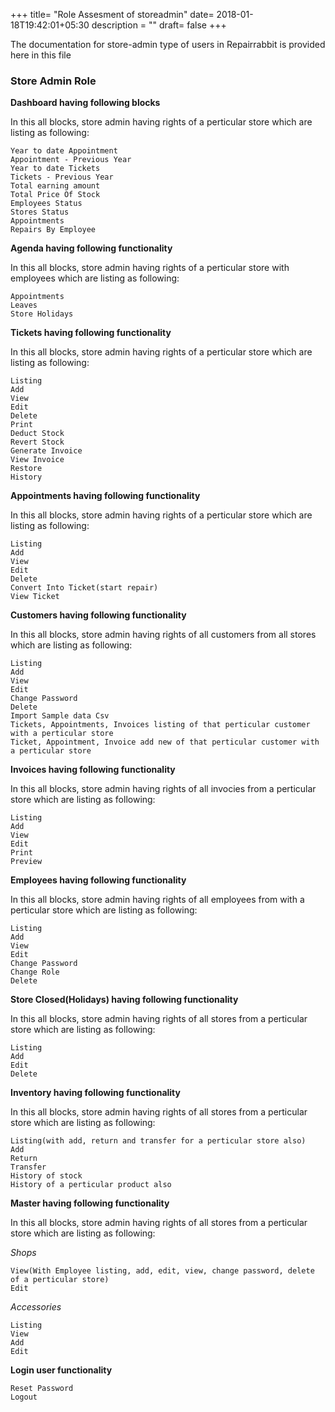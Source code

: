 +++
title= "Role Assesment of storeadmin"
date= 2018-01-18T19:42:01+05:30
description = ""
draft= false
+++

The documentation for store-admin type of users in Repairrabbit is provided here in this file

### Store Admin Role

**Dashboard having following blocks**

In this all blocks, store admin having rights of a perticular store which are listing as following:

```
Year to date Appointment
Appointment - Previous Year
Year to date Tickets
Tickets - Previous Year
Total earning amount
Total Price Of Stock
Employees Status
Stores Status
Appointments
Repairs By Employee
```

**Agenda having following functionality**

In this all blocks, store admin having rights of a perticular store with employees which are listing as following:

```
Appointments
Leaves
Store Holidays
```

**Tickets having following functionality**

In this all blocks, store admin having rights of a perticular store which are listing as following:

```
Listing
Add
View
Edit
Delete
Print
Deduct Stock
Revert Stock
Generate Invoice
View Invoice
Restore
History
```

**Appointments having following functionality**

In this all blocks, store admin having rights of a perticular store which are listing as following:

```
Listing
Add
View
Edit
Delete
Convert Into Ticket(start repair)
View Ticket
```

**Customers having following functionality**

In this all blocks, store admin having rights of all customers from all stores which are listing as following:

```
Listing
Add
View
Edit
Change Password
Delete
Import Sample data Csv
Tickets, Appointments, Invoices listing of that perticular customer with a perticular store
Ticket, Appointment, Invoice add new of that perticular customer with a perticular store
```

**Invoices having following functionality**

In this all blocks, store admin having rights of all invocies from a perticular store which are listing as following:

```
Listing
Add
View
Edit
Print
Preview
```

**Employees having following functionality**

In this all blocks, store admin having rights of all employees from with a perticular store which are listing as following:

```
Listing
Add
View
Edit
Change Password
Change Role
Delete
```

**Store Closed(Holidays) having following functionality**

In this all blocks, store admin having rights of all stores from a perticular store which are listing as following:

```
Listing
Add
Edit
Delete
```

**Inventory having following functionality**

In this all blocks, store admin having rights of all stores from a perticular store which are listing as following:

```
Listing(with add, return and transfer for a perticular store also)
Add
Return
Transfer
History of stock
History of a perticular product also
```

**Master having following functionality**

In this all blocks, store admin having rights of all stores from a perticular store which are listing as following:

*Shops*

```
View(With Employee listing, add, edit, view, change password, delete of a perticular store)
Edit
```

*Accessories*

```
Listing
View
Add
Edit
```

**Login user functionality**

```
Reset Password
Logout
```

